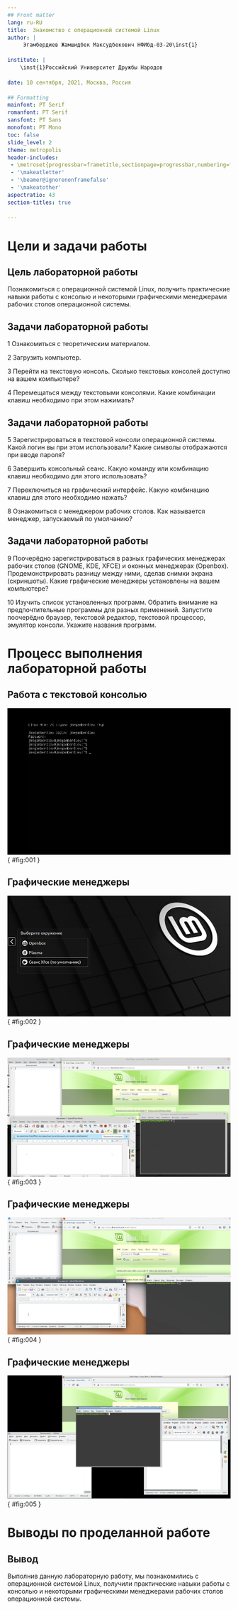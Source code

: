 ```yaml
---
## Front matter
lang: ru-RU
title:  Знакомство с операционной системой Linux
author: |
	 Эгамбердиев Жамшидбек Максудбекович НФИбд-03-20\inst{1}

institute: |
	\inst{1}Российский Университет Дружбы Народов

date: 10 сентября, 2021, Москва, Россия

## Formatting
mainfont: PT Serif
romanfont: PT Serif
sansfont: PT Sans
monofont: PT Mono
toc: false
slide_level: 2
theme: metropolis
header-includes: 
 - \metroset{progressbar=frametitle,sectionpage=progressbar,numbering=fraction}
 - '\makeatletter'
 - '\beamer@ignorenonframefalse'
 - '\makeatother'
aspectratio: 43
section-titles: true

---
```


# Цели и задачи работы

## Цель лабораторной работы

Познакомиться с операционной системой Linux, получить практические навыки работы с консолью и некоторыми графическими менеджерами рабочих столов операционной системы.

## Задачи лабораторной работы

1 Ознакомиться с теоретическим материалом.

2 Загрузить компьютер.

3 Перейти на текстовую консоль. Сколько текстовых консолей доступно на вашем
компьютере?

4 Перемещаться между текстовыми консолями. Какие комбинации клавиш необходимо при этом нажимать?

## Задачи лабораторной работы

5 Зарегистрироваться в текстовой консоли операционной системы. Какой логин вы при этом использовали? Какие символы отображаются при вводе пароля?

6 Завершить консольный сеанс. Какую команду или комбинацию клавиш необходимо для этого использовать?

7 Переключиться на графический интерфейс. Какую комбинацию клавиш для этого необходимо нажать?

8 Ознакомиться с менеджером рабочих столов. Как называется менеджер, запускаемый по умолчанию?

## Задачи лабораторной работы

9 Поочерёдно зарегистрироваться в разных графических менеджерах рабочих столов (GNOME, KDE, XFCE) и оконных менеджерах (Openbox). Продемонстрировать разницу между ними, сделав снимки экрана (скриншоты). Какие графические менеджеры установлены на вашем компьютере?

10 Изучить список установленных программ. Обратить внимание на предпочтительные программы для разных применений. Запустите поочерёдно браузер, текстовой редактор, текстовой процессор, эмулятор консоли. Укажите названия программ.

# Процесс выполнения лабораторной работы

## Работа с текстовой консолью

![Текстовая консоль](image/01.png){ #fig:001 }

## Графические менеджеры

![Графические менеджеры](image/02.png){ #fig:002 }

## Графические менеджеры

![Графический менеджер XFCE](image/03.png){ #fig:003 }

## Графические менеджеры

![Графический менеджер KDE](image/04.png){ #fig:004 }

## Графические менеджеры

![Графический менеджер Openbox](image/05.png){ #fig:005 }

# Выводы по проделанной работе

## Вывод

Выполнив данную лабораторную работу, мы познакомились с операционной системой Linux, получили практические навыки работы с консолью и некоторыми графическими менеджерами рабочих столов операционной системы.